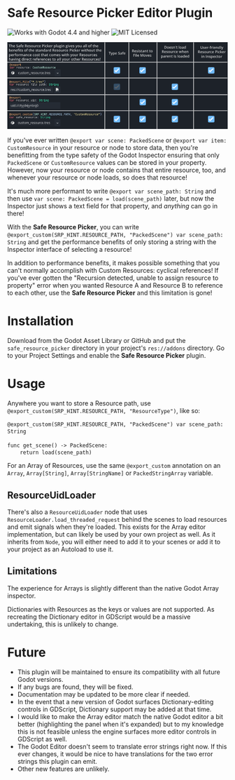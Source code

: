 # Safe Resource Picker Editor Plugin

![Works with Godot 4.4 and higher](https://img.shields.io/badge/Godot_4.4%2B-blue?logo=godotengine&logoColor=white)
![MIT Licensed](https://img.shields.io/github/license/HauntedBees/safe-resource-picker.svg)

![A table showing that the Safe Resource Picker has all the benefits of the default Resource Picker in the Inspector, in addition to not loading Resources when the parent Resource is loaded](images/comparison_table.png)

If you've ever written `@export var scene: PackedScene` or `@export var item: CustomResource` in your resource or node to store data, then you're benefitting from the type safety of the Godot Inspector ensuring that only `PackedScene` or `CustomResource` values can be stored in your property. However, now your resource or node contains that entire resource, too, and whenever your resource or node loads, so does that resource!

It's much more performant to write `@export var scene_path: String` and then use `var scene: PackedScene = load(scene_path)` later, but now the Inspector just shows a text field for that property, and *anything* can go in there!

With the **Safe Resource Picker**, you can write `@export_custom(SRP_HINT.RESOURCE_PATH, "PackedScene") var scene_path: String` and get the performance benefits of only storing a string with the Inspector interface of selecting a resource!

In addition to performance benefits, it makes possible something that you can't normally accomplish with Custom Resources: cyclical references! If you've ever gotten the "Recursion detected, unable to assign resource to property" error when you wanted Resource A and Resource B to reference to each other, use the **Safe Resource Picker** and this limitation is gone!

# Installation

Download from the Godot Asset Library or GitHub and put the `safe_resource_picker` directory in your project's `res://addons` directory. Go to your Project Settings and enable the **Safe Resource Picker** plugin.

# Usage

Anywhere you want to store a Resource path, use `@export_custom(SRP_HINT.RESOURCE_PATH, "ResourceType")`, like so:

```GDScript
@export_custom(SRP_HINT.RESOURCE_PATH, "PackedScene") var scene_path: String

func get_scene() -> PackedScene:
	return load(scene_path)
```

For an Array of Resources, use the same `@export_custom` annotation on an `Array`, `Array[String]`, `Array[StringName]` or `PackedStringArray` variable.

## ResourceUidLoader

There's also a `ResourceUidLoader` node that uses `ResourceLoader.load_threaded_request` behind the scenes to load resources and emit signals when they're loaded. This exists for the Array editor implementation, but can likely be used by your own project as well. As it inherits from `Node`, you will either need to add it to your scenes or add it to your project as an Autoload to use it.

## Limitations

The experience for Arrays is slightly different than the native Godot Array inspector.

Dictionaries with Resources as the keys or values are not supported. As recreating the Dictionary editor in GDScript would be a massive undertaking, this is unlikely to change.

# Future

 - This plugin will be maintained to ensure its compatibility with all future Godot versions.
 - If any bugs are found, they will be fixed.
 - Documentation may be updated to be more clear if needed.
 - In the event that a new version of Godot surfaces Dictionary-editing controls in GDScript, Dictionary support may be added at that time.
 - I would like to make the Array editor match the native Godot editor a bit better (highlighting the panel when it's expanded) but to my knowledge this is not feasible unless the engine surfaces more editor controls in GDScript as well.
 - The Godot Editor doesn't seem to translate error strings right now. If this ever changes, it would be nice to have translations for the two error strings this plugin can emit.
 - Other new features are unlikely.
